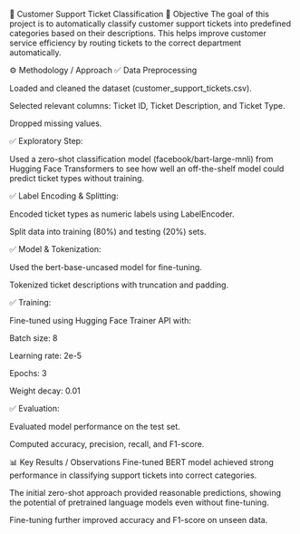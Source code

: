 📝 Customer Support Ticket Classification
📌 Objective
The goal of this project is to automatically classify customer support tickets into predefined categories based on their descriptions. This helps improve customer service efficiency by routing tickets to the correct department automatically.

⚙️ Methodology / Approach
✅ Data Preprocessing

Loaded and cleaned the dataset (customer_support_tickets.csv).

Selected relevant columns: Ticket ID, Ticket Description, and Ticket Type.

Dropped missing values.

✅ Exploratory Step:

Used a zero-shot classification model (facebook/bart-large-mnli) from Hugging Face Transformers to see how well an off-the-shelf model could predict ticket types without training.

✅ Label Encoding & Splitting:

Encoded ticket types as numeric labels using LabelEncoder.

Split data into training (80%) and testing (20%) sets.

✅ Model & Tokenization:

Used the bert-base-uncased model for fine-tuning.

Tokenized ticket descriptions with truncation and padding.

✅ Training:

Fine-tuned using Hugging Face Trainer API with:

Batch size: 8

Learning rate: 2e-5

Epochs: 3

Weight decay: 0.01

✅ Evaluation:

Evaluated model performance on the test set.

Computed accuracy, precision, recall, and F1-score.

📊 Key Results / Observations
Fine-tuned BERT model achieved strong performance in classifying support tickets into correct categories.

The initial zero-shot approach provided reasonable predictions, showing the potential of pretrained language models even without fine-tuning.

Fine-tuning further improved accuracy and F1-score on unseen data.

